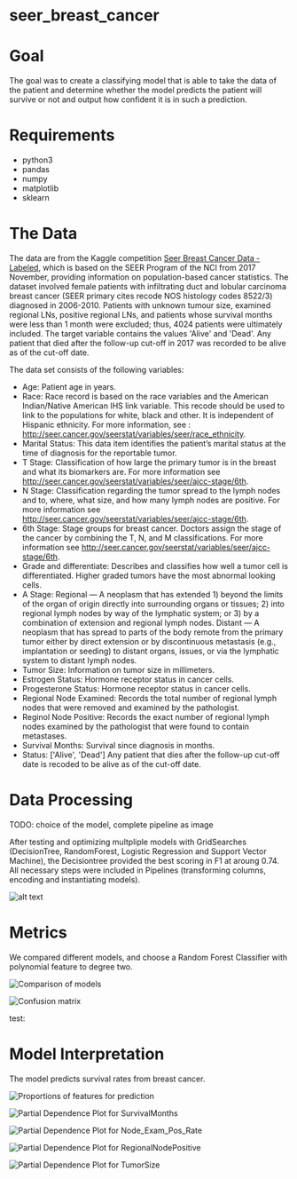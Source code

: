 # seer_breast_cancer

# Goal
The goal was to create a classifying model that is able to take the data of the patient and determine whether the model predicts the patient will survive or not and output how confident it is in such a prediction.

# Requirements
* python3
* pandas
* numpy
* matplotlib 
* sklearn


# The Data
The data are from the Kaggle competition [Seer Breast Cancer Data - Labeled]([https://link-url-here.org](https://www.kaggle.com/datasets/reihanenamdari/breast-cancer)), which is based on the SEER Program of the NCI from 2017 November, providing information on population-based cancer statistics. The dataset involved female patients with infiltrating duct and lobular carcinoma breast cancer (SEER primary cites recode NOS histology codes 8522/3) diagnosed in 2006-2010. Patients with unknown tumour size, examined regional LNs, positive regional LNs, and patients whose survival months were less than 1 month were excluded; thus, 4024 patients were ultimately included.
The target variable contains the values 'Alive' and 'Dead'. Any patient that died after the follow-up cut-off in 2017 was recorded to be alive as of the cut-off date. 

The data set consists of the following variables:

* Age: Patient age in years.
* Race: Race record is based on the race variables and the American Indian/Native American IHS link variable. This recode should be used to link to the populations for white, black and other. It is independent of Hispanic ethnicity. For more information, see : http://seer.cancer.gov/seerstat/variables/seer/race_ethnicity.
* Marital Status: This data item identifies the patient’s marital status at the time of diagnosis for the reportable tumor.
* T Stage: Classification of how large the primary tumor is in the breast and what its biomarkers are. For more information see http://seer.cancer.gov/seerstat/variables/seer/ajcc-stage/6th.
* N Stage: Classification regarding the tumor spread to the lymph nodes and to, where, what size, and how many lymph nodes are positive. For more information see http://seer.cancer.gov/seerstat/variables/seer/ajcc-stage/6th.
* 6th Stage: Stage groups for breast cancer. Doctors assign the stage of the cancer by combining the T, N, and M classifications. For more information see http://seer.cancer.gov/seerstat/variables/seer/ajcc-stage/6th.
* Grade and differentiate: Describes and classifies how well a tumor cell is differentiated. Higher graded tumors have the most abnormal looking cells.
* A Stage: Regional — A neoplasm that has extended 1) beyond the limits of the organ of origin directly into surrounding organs or tissues; 2) into regional lymph nodes by way of the lymphatic system; or 3) by a combination of extension and regional lymph nodes. 
Distant — A neoplasm that has spread to parts of the body remote from the primary tumor either by direct extension or by discontinuous metastasis (e.g., implantation or seeding) to distant organs, issues, or via the lymphatic system to distant lymph nodes.
* Tumor Size: Information on tumor size in millimeters.
* Estrogen Status: Hormone receptor status in cancer cells.
* Progesterone Status: Hormone receptor status in cancer cells.
* Regional Node Examined: Records the total number of regional lymph nodes that were removed and examined by the pathologist.
* Reginol Node Positive: Records the exact number of regional lymph nodes examined by the pathologist that were found to contain metastases. 
* Survival Months: Survival since diagnosis in months.
* Status: ['Alive', 'Dead'] Any patient that dies after the follow-up cut-off date is recoded to be alive as of the cut-off date.


# Data Processing
TODO: choice of the model, complete pipeline as image

After testing and optimizing multpliple models with GridSearches (DecisionTree, RandomForest, Logistic Regression and Support Vector Machine), the Decisiontree provided the best scoring in F1 at aroung 0.74.
All necessary steps were included in Pipelines (transforming columns, encoding and instantiating models).

![alt text](pipeline.png)


# Metrics

We compared different models, and choose a Random Forest Classifier with polynomial feature to degree two. 

![Comparison of models](Vergleich_der_Modelle.png)

![Confusion matrix](confusion_matrix.png)

test:
  
# Model Interpretation

The model predicts survival rates from breast cancer.

![Proportions of features for prediction](feature_importances.png)

![Partial Dependence Plot for SurvivalMonths](pdp_survivalmonths.png)

![Partial Dependence Plot for Node_Exam_Pos_Rate](pdp_node_exam_pos_rate.png)

![Partial Dependence Plot for RegionalNodePositive](pdp_regionalnodepositive.png)

![Partial Dependence Plot for TumorSize](pdp_tumor_size.png)
